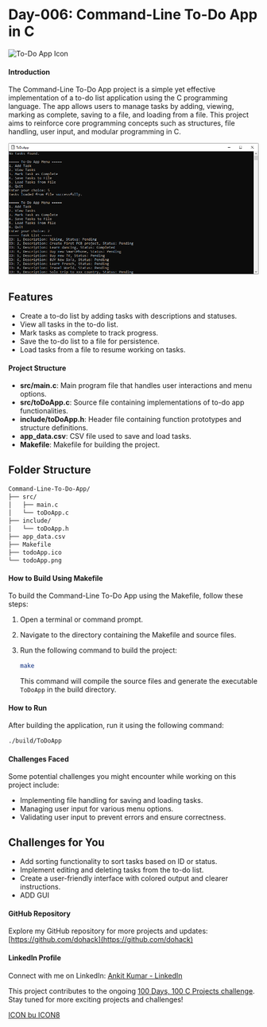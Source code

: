 # Day-006: Command-Line To-Do App in C

![To-Do App Icon](toDoApp.ico)

#### Introduction
The Command-Line To-Do App project is a simple yet effective implementation of a to-do list application using the C programming language. The app allows users to manage tasks by adding, viewing, marking as complete, saving to a file, and loading from a file. This project aims to reinforce core programming concepts such as structures, file handling, user input, and modular programming in C.

![To-Do App](toDoApp.PNG)

## Features

- Create a to-do list by adding tasks with descriptions and statuses.
- View all tasks in the to-do list.
- Mark tasks as complete to track progress.
- Save the to-do list to a file for persistence.
- Load tasks from a file to resume working on tasks.

#### Project Structure
- **src/main.c**: Main program file that handles user interactions and menu options.
- **src/toDoApp.c**: Source file containing implementations of to-do app functionalities.
- **include/toDoApp.h**: Header file containing function prototypes and structure definitions.
- **app_data.csv**: CSV file used to save and load tasks.
- **Makefile**: Makefile for building the project.

## Folder Structure

```plaintext
Command-Line-To-Do-App/
├── src/
│   ├── main.c
│   └── toDoApp.c
├── include/
│   └── toDoApp.h
├── app_data.csv
├── Makefile
├── todoApp.ico
└── todoApp.png
```

#### How to Build Using Makefile
To build the Command-Line To-Do App using the Makefile, follow these steps:
1. Open a terminal or command prompt.
2. Navigate to the directory containing the Makefile and source files.
3. Run the following command to build the project:

   ```bash
   make
   ```

   This command will compile the source files and generate the executable `ToDoApp` in the build directory.

#### How to Run
After building the application, run it using the following command:
```bash
./build/ToDoApp
```

#### Challenges Faced
Some potential challenges you might encounter while working on this project include:
- Implementing file handling for saving and loading tasks.
- Managing user input for various menu options.
- Validating user input to prevent errors and ensure correctness.

## Challenges for You

- Add sorting functionality to sort tasks based on ID or status.
- Implement editing and deleting tasks from the to-do list.
- Create a user-friendly interface with colored output and clearer instructions.
- ADD GUI

#### GitHub Repository
Explore my GitHub repository for more projects and updates:
[https://github.com/dohack](https://github.com/dohack)

#### LinkedIn Profile
Connect with me on LinkedIn:
[Ankit Kumar - LinkedIn](https://www.linkedin.com/in/ankit-kumar-4585b5284/)

This project contributes to the ongoing [100 Days, 100 C Projects challenge](https://github.com/dohack/100Days100CProjects/). Stay tuned for more exciting projects and challenges!

[ICON bu ICON8](https://icons8.com/icon/6650/inspection)